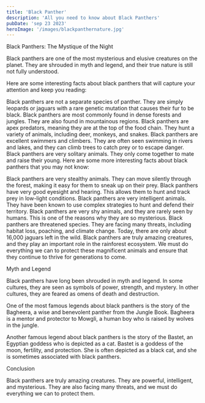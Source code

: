 ```yaml
---
title: 'Black Panther'
description: 'All you need to know about Black Panthers'
pubDate: 'sep 23 2023'
heroImage: '/images/blackpanthernature.jpg'
---
```


Black Panthers: The Mystique of the Night

Black panthers are one of the most mysterious and elusive creatures on the planet. They are shrouded in myth and legend, and their true nature is still not fully understood.

Here are some interesting facts about black panthers that will capture your attention and keep you reading:

Black panthers are not a separate species of panther. They are simply leopards or jaguars with a rare genetic mutation that causes their fur to be black.
Black panthers are most commonly found in dense forests and jungles. They are also found in mountainous regions.
Black panthers are apex predators, meaning they are at the top of the food chain. They hunt a variety of animals, including deer, monkeys, and snakes.
Black panthers are excellent swimmers and climbers. They are often seen swimming in rivers and lakes, and they can climb trees to catch prey or to escape danger.
Black panthers are very solitary animals. They only come together to mate and raise their young.
Here are some more interesting facts about black panthers that you may not know:

Black panthers are very stealthy animals. They can move silently through the forest, making it easy for them to sneak up on their prey.
Black panthers have very good eyesight and hearing. This allows them to hunt and track prey in low-light conditions.
Black panthers are very intelligent animals. They have been known to use complex strategies to hunt and defend their territory.
Black panthers are very shy animals, and they are rarely seen by humans. This is one of the reasons why they are so mysterious.
Black panthers are threatened species. They are facing many threats, including habitat loss, poaching, and climate change. Today, there are only about 16,000 jaguars left in the wild.
Black panthers are truly amazing creatures, and they play an important role in the rainforest ecosystem. We must do everything we can to protect these magnificent animals and ensure that they continue to thrive for generations to come.

Myth and Legend

Black panthers have long been shrouded in myth and legend. In some cultures, they are seen as symbols of power, strength, and mystery. In other cultures, they are feared as omens of death and destruction.

One of the most famous legends about black panthers is the story of the Bagheera, a wise and benevolent panther from the Jungle Book. Bagheera is a mentor and protector to Mowgli, a human boy who is raised by wolves in the jungle.

Another famous legend about black panthers is the story of the Bastet, an Egyptian goddess who is depicted as a cat. Bastet is a goddess of the moon, fertility, and protection. She is often depicted as a black cat, and she is sometimes associated with black panthers.

Conclusion

Black panthers are truly amazing creatures. They are powerful, intelligent, and mysterious. They are also facing many threats, and we must do everything we can to protect them.